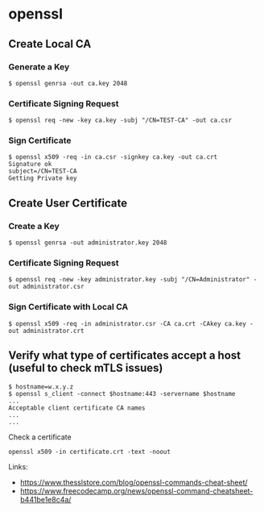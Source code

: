 # openssl

## Create Local CA

### Generate a Key

```
$ openssl genrsa -out ca.key 2048
```

### Certificate Signing Request

```
$ openssl req -new -key ca.key -subj "/CN=TEST-CA" -out ca.csr
```

### Sign Certificate

```
$ openssl x509 -req -in ca.csr -signkey ca.key -out ca.crt
Signature ok
subject=/CN=TEST-CA
Getting Private key
```

## Create User Certificate

### Create a Key

```
$ openssl genrsa -out administrator.key 2048
```

### Certificate Signing Request

```
$ openssl req -new -key administrator.key -subj "/CN=Administrator" -out administrator.csr
```

### Sign Certificate with Local CA

```
$ openssl x509 -req -in administrator.csr -CA ca.crt -CAkey ca.key -out administrator.crt
```


## Verify what type of certificates accept a host (useful to check mTLS issues)

```
$ hostname=w.x.y.z
$ openssl s_client -connect $hostname:443 -servername $hostname
...
Acceptable client certificate CA names
...
...
```

Check a certificate

```
openssl x509 -in certificate.crt -text -noout
```

Links:
- https://www.thesslstore.com/blog/openssl-commands-cheat-sheet/
- https://www.freecodecamp.org/news/openssl-command-cheatsheet-b441be1e8c4a/
